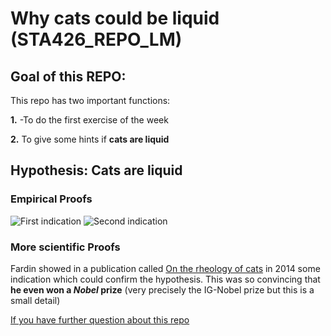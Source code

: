 # Why cats could be liquid (STA426_REPO_LM)
## Goal of this REPO:
This repo has two important functions:

**1.** -To do the first exercise of the week

**2.** To give some hints if **cats are liquid**

## Hypothesis: Cats are liquid

### Empirical Proofs
![First indication](https://img.buzzfeed.com/buzzfeed-static/static/2019-11/25/22/asset/8762be2aa707/sub-buzz-258-1574721738-1.jpg?downsize=700%3A%2A&output-quality=auto&output-format=auto)
![Second indication](https://img.buzzfeed.com/buzzfeed-static/static/2019-11/25/22/asset/c7101153bb54/sub-buzz-80-1574720061-11.jpg?downsize=700%3A%2A&output-quality=auto&output-format=auto) 

### More scientific Proofs
Fardin showed in a publication called [On the rheology of cats](https://www.drgoulu.com/wp-content/uploads/2017/09/Rheology-of-cats.pdf) in 2014 some indication which could confirm the hypothesis.
This was so convincing that **he even won a _Nobel_ prize** (very precisely the IG-Nobel prize but this is a small detail)

[If you have further question about this repo](http://endless.horse/)
